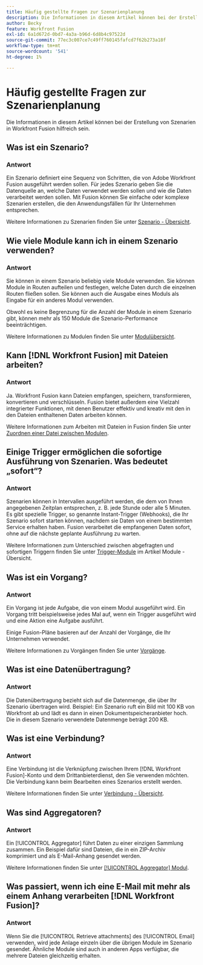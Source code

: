 ```yaml
---
title: Häufig gestellte Fragen zur Szenarienplanung
description: Die Informationen in diesem Artikel können bei der Erstellung von Szenarien in Workfront Fusion hilfreich sein.
author: Becky
feature: Workfront Fusion
exl-id: 6a1d672d-0bd7-4a3a-b96d-6d8b4c97522d
source-git-commit: 77ec3c007ce7c49ff760145fafcd7f62b273a18f
workflow-type: tm+mt
source-wordcount: '541'
ht-degree: 1%

---
```


# Häufig gestellte Fragen zur Szenarienplanung

Die Informationen in diesem Artikel können bei der Erstellung von Szenarien in Workfront Fusion hilfreich sein.

## Was ist ein Szenario?

### Antwort

Ein Szenario definiert eine Sequenz von Schritten, die von Adobe Workfront Fusion ausgeführt werden sollen. Für jedes Szenario geben Sie die Datenquelle an, welche Daten verwendet werden sollen und wie die Daten verarbeitet werden sollen. Mit Fusion können Sie einfache oder komplexe Szenarien erstellen, die den Anwendungsfällen für Ihr Unternehmen entsprechen.

Weitere Informationen zu Szenarien finden Sie unter [Szenario - Übersicht](/help/workfront-fusion/get-started-with-fusion/understand-fusion/scenario-overview.md).

## Wie viele Module kann ich in einem Szenario verwenden?

### Antwort

Sie können in einem Szenario beliebig viele Module verwenden. Sie können Module in Routen aufteilen und festlegen, welche Daten durch die einzelnen Routen fließen sollen. Sie können auch die Ausgabe eines Moduls als Eingabe für ein anderes Modul verwenden.

Obwohl es keine Begrenzung für die Anzahl der Module in einem Szenario gibt, können mehr als 150 Module die Szenario-Performance beeinträchtigen.

Weitere Informationen zu Modulen finden Sie unter [Modulübersicht](/help/workfront-fusion/get-started-with-fusion/understand-fusion/module-overview.md).

## Kann [!DNL Workfront Fusion] mit Dateien arbeiten?

### Antwort

Ja. Workfront Fusion kann Dateien empfangen, speichern, transformieren, konvertieren und verschlüsseln. Fusion bietet außerdem eine Vielzahl integrierter Funktionen, mit denen Benutzer effektiv und kreativ mit den in den Dateien enthaltenen Daten arbeiten können.

Weitere Informationen zum Arbeiten mit Dateien in Fusion finden Sie unter [Zuordnen einer Datei zwischen Modulen](/help/workfront-fusion/create-scenarios/map-data/map-files.md).

## Einige Trigger ermöglichen die sofortige Ausführung von Szenarien. Was bedeutet „sofort“?

### Antwort

Szenarien können in Intervallen ausgeführt werden, die dem von Ihnen angegebenen Zeitplan entsprechen, z. B. jede Stunde oder alle 5 Minuten. Es gibt spezielle Trigger, so genannte Instant-Trigger (Webhooks), die Ihr Szenario sofort starten können, nachdem sie Daten von einem bestimmten Service erhalten haben. Fusion verarbeitet die empfangenen Daten sofort, ohne auf die nächste geplante Ausführung zu warten.

Weitere Informationen zum Unterschied zwischen abgefragten und sofortigen Triggern finden Sie unter [Trigger-Module](/help/workfront-fusion/get-started-with-fusion/understand-fusion/module-overview.md#trigger-modules) im Artikel Module - Übersicht.

## Was ist ein Vorgang?

### Antwort

Ein Vorgang ist jede Aufgabe, die von einem Modul ausgeführt wird. Ein Vorgang tritt beispielsweise jedes Mal auf, wenn ein Trigger ausgeführt wird und eine Aktion eine Aufgabe ausführt.

Einige Fusion-Pläne basieren auf der Anzahl der Vorgänge, die Ihr Unternehmen verwendet.

Weitere Informationen zu Vorgängen finden Sie unter [Vorgänge](/help/workfront-fusion/set-up-and-manage-workfront-fusion/licensing-operations-overview/operations-in-workfront-fusion.md).

## Was ist eine Datenübertragung?

### Antwort

Die Datenübertragung bezieht sich auf die Datenmenge, die über Ihr Szenario übertragen wird. Beispiel: Ein Szenario ruft ein Bild mit 100 KB von Workfront ab und lädt es dann in einen Dokumentspeicheranbieter hoch. Die in diesem Szenario verwendete Datenmenge beträgt 200 KB.

## Was ist eine Verbindung?

### Antwort

Eine Verbindung ist die Verknüpfung zwischen Ihrem [!DNL Workfront Fusion]-Konto und dem Drittanbieterdienst, den Sie verwenden möchten. Die Verbindung kann beim Bearbeiten eines Szenarios erstellt werden.

Weitere Informationen finden Sie unter [Verbindung - Übersicht](/help/workfront-fusion/get-started-with-fusion/understand-fusion/connection-overview.md).

## Was sind Aggregatoren?

### Antwort

Ein [!UICONTROL Aggregator] führt Daten zu einer einzigen Sammlung zusammen. Ein Beispiel dafür sind Dateien, die in ein ZIP-Archiv komprimiert und als E-Mail-Anhang gesendet werden.

Weitere Informationen finden Sie unter [[!UICONTROL Aggregator] Modul](/help/workfront-fusion/references/modules/aggregator-module.md).

## Was passiert, wenn ich eine E-Mail mit mehr als einem Anhang verarbeiten [!DNL Workfront Fusion]?

### Antwort

Wenn Sie die [!UICONTROL Retrieve attachments] des [!UICONTROL Email] verwenden, wird jede Anlage einzeln über die übrigen Module im Szenario gesendet. Ähnliche Module sind auch in anderen Apps verfügbar, die mehrere Dateien gleichzeitig erhalten.
